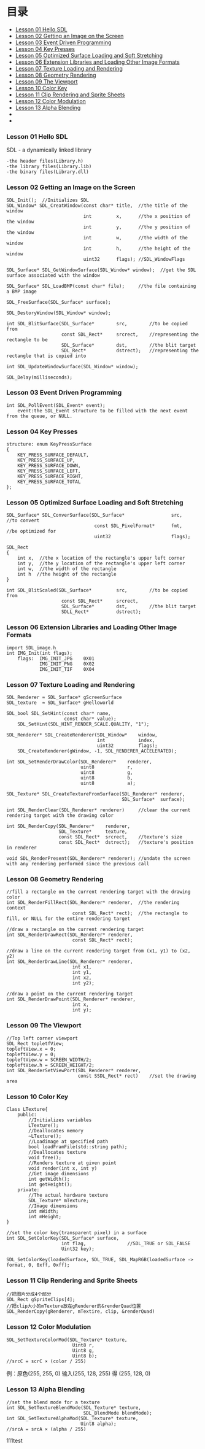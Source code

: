 # 目录
- [Lesson 01 Hello SDL](#lesson-01-hello-sdl)
- [Lesson 02 Getting an Image on the Screen](#lesson-02-getting-an-image-on-the-screen)
- [Lesson 03 Event Driven Programming](#lesson-03-event-driven-pProgramming)
- [Lesson 04 Key Presses](#lesson-04-key-presses)
- [Lesson 05 Optimized Surface Loading and Soft Stretching](#lesson-05-optimized-surface-loading-and-soft-stretching)
- [Lesson 06 Extension Libraries and Loading Other Image Formats](#lesson-06-extension-libraries-and-loading-other-image-formats)
- [Lesson 07 Texture Loading and Rendering](#lesson-07-texture-loading-and-rendering)
- [Lesson 08 Geometry Rendering](#lesson-08-geometry-rendering)
- [Lesson 09 The Viewport](#lesson-09-the-viewport)
- [Lesson 10 Color Key](#lesson-10-color-key)
- [Lesson 11 Clip Rendering and Sprite Sheets](#lesson-11-clip-rendering-and-sprite-sheets)
- [Lesson 12 Color Modulation](#lesson-12-color-modulation)
- [Lesson 13 Alpha Blending](#lesson-13-alpha-blending)
- []()
- []()


### Lesson 01 Hello SDL
SDL - a dynamically linked library

    -the header files(Library.h)
    -the library files(Library.lib)
    -the binary files(Library.dll)    
    
### Lesson 02 Getting an Image on the Screen
```
SDL_Init();  //Initializes SDL
SDL_Window* SDL_CreatWindow(const char* title,  //the title of the window
                            int         x,      //the x position of the window
                            int         y,      //the y position of the window
                            int         w,      //the width of the window
                            int         h,      //the height of the window
                            uint32      flags); //SDL_WindowFlags
                           
SDL_Surface* SDL_GetWindowSurface(SDL_Window* window);  //get the SDL surface associated with the window

SDL_Surface* SDL_LoadBMP(const char* file);     //the file containing a BMP image

SDL_FreeSurface(SDL_Surface* surface);

SDL_DestoryWindow(SDL_Window* window);

int SDL_BlitSurface(SDL_Surface*        src,        //to be copied from
                    const SDL_Rect*     srcrect,    //representing the rectangle to be
                    SDL_Surface*        dst,        //the blit target
                    SDL_Rect*           dstrect);   //representing the rectangle that is copied into
                    
int SDL_UpdateWindowSurface(SDL_Window* window);

SDL_Delay(milliseconds);
```

### Lesson 03 Event Driven Programming
```
int SDL_PollEvent(SDL_Event* event);
    event:the SDL_Event structure to be filled with the next event from the queue, or NULL.
```

### Lesson 04 Key Presses
```
structure: enum KeyPressSurface
{
    KEY_PRESS_SURFACE_DEFAULT,
    KEY_PRESS_SURFACE_UP,
    KEY_PRESS_SURFACE_DOWN,
    KEY_PRESS_SURFACE_LEFT,
    KEY_PRESS_SURFACE_RIGHT,
    KEY_PRESS_SURFACE_TOTAL
};
```

### Lesson 05 Optimized Surface Loading and Soft Stretching
```
SDL_Surface* SDL_ConverSurface(SDL_Surface*                 src,        //to convert
                                const SDL_PixelFormat*      fmt,        //be optimized for
                                uint32                      flags);

SDL_Rect
{
    int x,  //the x location of the rectangle's upper left corner
    int y,  //the y location of the rectangle's upper left corner
    int w,  //the width of the rectangle
    int h  //the height of the rectangle
}

int SDL_BlitScaled(SDL_Surface*         src,        //to be copied from
                    const SDL_Rect*     srcrect,
                    SDL_Surface*        dst,        //the blit target
                    SDLL_Rect*          dstrect);
```

### Lesson 06 Extension Libraries and Loading Other Image Formats
```
import SDL_image.h
int IMG_Init(int flags);
    flags:  IMG_INIT_JPG    0X01
            IMG_INIT_PNG    0X02
            IMG_INIT_TIF    0X04
```

### Lesson 07 Texture Loading and Rendering
```
SDL_Renderer ≈ SDL_Surface* gScreenSurface
SDL_texture  ≈ SDL_Surface* gHelloworld

SDL_bool SDL_SetHint(const char* name,
                     const char* value);
    SDL_SetHint(SDL_HINT_RENDER_SCALE.QUALITY, "1");
    
SDL_Renderer* SDL_CreateRenderer(SDL_Window*    window,
                                 int            index,
                                 uint32         flags);
    SDL_CreateRenderer(gWindow, -1, SDL_RENDERER_ACCELERATED);
    
int SDL_SetRenderDrawColor(SDL_Renderer*    renderer,
                           uint8            r,
                           uint8            g,
                           uint8            b,
                           uint8            a);

SDL_Texture* SDL_CreateTextureFromSurface(SDL_Renderer* renderer,
                                          SDL_Surface*  surface);

int SDL_RenderClear(SDL_Renderer* renderer)     //clear the current rendering target with the drawing color

int SDL_RenderCopy(SDL_Renderer*    renderer,
                   SDL_Texture*     texture,
                   const SDL_Rect*  srcrect,    //texture's size
                   const SDL_Rect*  dstrect);   //texture's position in renderer

void SDL_RenderPresent(SDL_Renderer* renderer); //undate the screen with any rendering performed since the previous call
```

### Lesson 08 Geometry Rendering
```
//fill a rectangle on the current rendering target with the drawing color
int SDL_RenderFillRect(SDL_Renderer* renderer,  //the rendering context
                        const SDL_Rect* rect);  //the rectangle to fill, or NULL for the entire rendering target 

//draw a rectangle on the current rendering target
int SDL_RenderDrawRect(SDL_Renderer* renderer,
                        const SDL_Rect* rect);

//draw a line on the current rendering target from (x1, y1) to (x2, y2)
int SDL_RenderDrawLine(SDL_Renderer* renderer,
                        int x1,
                        int y1,
                        int x2,
                        int y2);

//draw a point on the current rendering target
int SDL_RenderDrawPoint(SDL_Renderer* renderer,
                        int x,
                        int y);
```

### Lesson 09 The Viewport
```
//Top left corner viewport
SDL_Rect topletfView;
topleftView.x = 0;
topleftView.y = 0;
topleftView.w = SCREEN_WIDTH/2;
topleftView.h = SCREEN_HEIGHT/2;
int SDL_RenderSetViewPort(SDL_Renderer* renderer,
                          const SSDL_Rect* rect)    //set the drawing area
```

### Lesson 10 Color Key
```
Class LTexture{
    public:
        //Initializes variables
        LTexture();
        //Deallocates memory
        ~LTexture();
        //Loadimage at specified path
        bool loadFramFile(std::string path);
        //Deallocates texture
        void free();
        //Renders texture at given point
        void render(int x, int y)
        //Get image dimensions
        int getWidth();
        int getHeight();
    private:
        //The actual hardware texture
        SDL_Texture* mTexture;
        //Image dimensions
        int mWidth;
        int mHeight;
}

//set the color key(transparent pixel) in a surface
int SDL_SetColorKey(SDL_Surface* surface,
                    int flag,               //SDL_TRUE or SDL_FALSE
                    Uint32 key);

SDL_SetColorKey(loadedSurface, SDL_TRUE, SDL_MapRGB(loadedSurface -> format, 0, 0xff, 0xff);
```

### Lesson 11 Clip Rendering and Sprite Sheets
```
//把图片分成4个部分
SDL_Rect gSpriteClips[4]; 
//把clip大小的mTexture放在gRenderer的&renderQuad位置
SDL_RenderCopy(gRenderer, mTextire, clip, &renderQuad)
```

### Lesson 12 Color Modulation
```
SDL_SetTextureColorMod(SDL_Texture* texture,
                        Uint8 r,
                        Uint8 g,
                        Uint8 b);
//srcC = scrC × (color / 255)
```
例：原色(255, 255, 0)
    输入(255, 128, 255)
    得 (255, 128, 0)

### Lesson 13 Alpha Blending
```
//set the blend mode for a texture
int SDL_SetTextureBlendMode(SDL_Texture* texture,
                            SDL_BlendMode blendMode);
int SDL_SetTextureAlphaMod(SDL_Texture* texture,
                           Uint8 alpha);
//srcA = srcA × (alpha / 255)
```


111test
